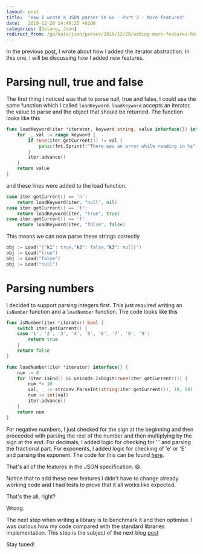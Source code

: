 ```yaml
---
layout: post
title:  "How I wrote a JSON parser in Go - Part 3 - More features"
date:   2019-12-20 14:49:25 +0100
categories: [Golang, Json]
redirect_from: /go/kata/json/parser/2019/12/20/adding-more-features.html
---
```


In the previous [post](/posts/2019/11/19/refactoring-json-parser.html), I wrote about how I added the iterator abstraction. In this one, I will be discussing how I added new features.

# Parsing null, true and false
The first thing I noticed was that to parse null, true and false, I could use the same function which I called `loadKeyword`. `loadKeyword` accepts an iterator, the value to parse and the object that should be returned.
The function looks like this
<!--description-->
```go
func loadKeyword(iter *iterator, keyword string, value interface{}) interface{} {
	for _, val := range keyword {
		if rune(iter.getCurrent()) != val {
			panic(fmt.Sprintf("There was an error while reading in %s", keyword))
		}
		iter.advance()
	}
	return value
}
```
and these lines were added to the load function.

```go
case iter.getCurrent() == 'n':
    return loadKeyword(iter, "null", nil)
case iter.getCurrent() == 't':
    return loadKeyword(iter, "true", true)
case iter.getCurrent() == 'f':
    return loadKeyword(iter, "false", false)

```
This means we can now parse these strings correctly
```go
obj := Load("{"k1": true,"k2": false,"k3": null}")
obj := Load("true")
obj := Load("false")
obj := Load("null")
```

# Parsing numbers
I decided to support parsing integers first. This just required writing an `isNumber` function and a `loadNumber` function.
The code looks like this
```go
func isNumber(iter *iterator) bool {
	switch iter.getCurrent() {
	case '1', '2', '3', '4', '5', '6', '7', '8', '9':
		return true
	}
	return false
}

func loadNumber(iter *iterator) interface{} {
	num := 0
	for !iter.isEnd() && unicode.IsDigit(rune(iter.getCurrent())) {
		num *= 10
		val, _ := strconv.ParseInt(string(iter.getCurrent()), 10, 64)
		num += int(val)
		iter.advance()
	}
	return num
}
```
For negative numbers, I just checked for the sign at the beginning and then proceeded with parsing the rest of the number and then multiplying by the sign at the end.
For decimals, I added logic for checking for '.' and parsing the fractional part.
For exponents, I added logic for checking of 'e' or 'E' and parsing the exponent.
The code for this can be found [here](https://github.com/opethe1st/GoJson/commit/2be3870e00ddf68ed6e9791f02ba509f56b7a265).

That's all of the features in the JSON specification. 😄.

Notice that to add these new features I didn't have to change already working code and I had tests to prove that it all works like expected.

That's the all, right?

Wrong.

The next step when writing a library is to benchmark it and then optimise. I was curious how my code compared with the standard libraries implementation. This step is the subject of the next blog [post](https://opethe1st.github.io/go/kata/json/parser/2019/12/20/optimization.html)

Stay tuned!
